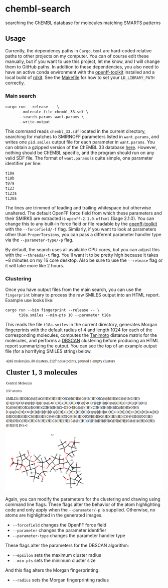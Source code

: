 # chembl-search
searching the ChEMBL database for molecules matching SMARTS patterns

## Usage

Currently, the dependency paths in `Cargo.toml` are hard-coded relative paths to
other projects on my computer. You can of course edit these manually, but if you
want to use this project, let me know, and I will change them to GitHub paths.
In addition to these dependencies, you also need to have an active conda
environment with the [openff-toolkit][offtk] installed and a local build of
[rdkit][rdkit]. See the [Makefile](./Makefile) for how to set your
`LD_LIBRARY_PATH` correctly.

### Main search

``` shell
cargo run --release -- \
	  --molecule-file chembl_33.sdf \
	  --search-params want.params \
	  --write-output
```

This command reads `chembl_33.sdf` located in the current directory, searching
for matches to SMIRNOFF parameters listed in `want.params`, and writes one
`pid.smiles` output file for each parameter in `want.params`. You can obtain a
gzipped version of the ChEMBL 33 database [here][chembl]. However, nothing
should be ChEMBL specific, and the program should run on any valid SDF file. The
format of `want.params` is quite simple, one parameter identifier per line:

``` text
t18a
t18b
t87a
t123
t123a
t138a
```

The lines are trimmed of leading and trailing whitespace but otherwise
unaltered. The default OpenFF force field from which these parameters and their
SMIRKS are extracted is `openff-2.1.0.offxml` (Sage 2.1.0). You can change this
to any built-in force field or file readable by the [openff-toolkit][offtk] with
the `--forcefield/-f` flag. Similarly, if you want to look at parameters other
than `ProperTorsions`, you can pass a different parameter handler type via the
`--parameter-type/-p` flag.

By default, the search uses all available CPU cores, but you can adjust this
with the `--threads/-t` flag. You'll want it to be pretty high because it takes
~8 minutes on my 16 core desktop. Also be sure to use the `--release` flag or it
will take more like 2 hours.

### Clustering

Once you have output files from the main search, you can use the `fingerprint`
binary to process the raw SMILES output into an HTML report. Example use looks
like:

``` shell
cargo run --bin fingerprint --release -- \
	  t18a.smiles --min-pts 10 --parameter t18a
```

This reads the file `t18a.smiles` in the current directory, generates Morgan
fingerprints with the default radius of 4 and length 1024 for each of the
corresponding molecules, computes the [Tanimoto][tanimoto] distance matrix for
the molecules, and performs a [DBSCAN][dbscan] clustering before producing an
HTML report summarizing the output. You can see the top of an example output
file (for a horrifying SMILES string) below.

![Example clustering report](./example.png)

Again, you can modify the parameters for the clustering and drawing using
command line flags. These flags alter the behavior of the atom highlighting code
and only apply when the `--parameter/-p` is supplied. Otherwise, no atoms are
highlighted in the generated images.

- `--forcefield` changes the OpenFF force field
- `--parameter` changes the parameter identifier
- `--parameter-type` changes the parameter handler type

These flags alter the parameters for the DBSCAN algorithm:

- `--epsilon` sets the maximum cluster radius
- `--min-pts` sets the minimum cluster size

And this flag alters the Morgan fingerprinting:

- `--radius` sets the Morgan fingerprinting radius

<!-- Footnotes -->
[chembl]: https://ftp.ebi.ac.uk/pub/databases/chembl/ChEMBLdb/releases/chembl_33/
[offtk]: https://github.com/openforcefield/openff-toolkit
[rdkit]: https://github.com/rdkit/rdkit
[dbscan]: https://en.wikipedia.org/wiki/DBSCAN
[tanimoto]: https://en.wikipedia.org/wiki/Jaccard_index

